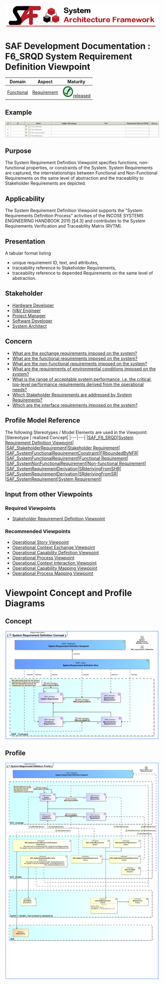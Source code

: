 ![System Architecture Framework](../../diagrams/Banner_SAF.png)
# SAF Development Documentation : **F6_SRQD** System Requirement Definition Viewpoint
|**Domain**|**Aspect**|**Maturity**|
| --- | --- | --- |
|[Functional](../../domains.md#Domain-Functional)|[Requirement](../../aspects.md#Aspect-Requirement)|![Released](../../diagrams/Symbol_confirmed.png )[released](../../using-saf/maturity.md#released)|
## Example
![System-Requirement-Definition-Viewpoint-primary-example.svg](../../diagrams/vp-examples/System-Requirement-Definition-Viewpoint-primary-example.svg)
## Purpose
The System Requirement Definition Viewpoint specifies functions, non-functional properties, or constraints of the System. System Requirements are captured, the interrelationships between Functional and Non-Functional Requirements on the same level of abstraction and the traceability to Stakeholder Requirements are depicted.
## Applicability
The System Requirement Definition Viewpoint supports the "System Requirements Definition Process" activities of the INCOSE SYSTEMS ENGINEERING HANDBOOK 2015 [§4.3] and contributes to the System Requirements Verification and Traceability Matrix (RVTM).
## Presentation
A tabular format listing
* unique requirement ID, text, and attributes,
* traceability reference to Stakeholder Requirements,
* traceability reference to depended Requirements on the same level of abstraction.

## Stakeholder
* [Hardware Developer](../../stakeholders.md#Hardware-Developer)
* [IV&V Engineer](../../stakeholders.md#IV&V-Engineer)
* [Project Manager](../../stakeholders.md#Project-Manager)
* [Software Developer](../../stakeholders.md#Software-Developer)
* [System Architect](../../stakeholders.md#System-Architect)
## Concern
* [What are the exchange requirements imposed on the system?](../../concerns.md#_2021x_2_8710274_1674576758978_464279_23425)
* [What are the functional requirements imposed on the system?](../../concerns.md#_2021x_2_8710274_1674576758860_195868_23350)
* [What are the non-functional requirements imposed on the system?](../../concerns.md#_2021x_2_8710274_1674576758640_180559_23118)
* [What are the requirements of environmental conditions imposed on the system?](../../concerns.md#_2021x_2_8710274_1674576758798_122991_23285)
* [What is the range of acceptable system performance, i.e. the critical, top-level performance requirements derived from the operational needs?](../../concerns.md#_2021x_2_8710274_1674576759042_480392_23467)
* [Which Stakeholder Requirements are addressed by System Requirements?](../../concerns.md#_2021x_2_8710274_1674576758563_692887_23057)
* [Which are the interface requirements imposed on the system?](../../concerns.md#_2021x_2_8710274_1674576758778_979635_23258)
## Profile Model Reference
The following Stereotypes / Model Elements are used in the Viewpoint:
|Stereotype | realized Concept|
|---|---|
|[SAF_F6_SRQD](../../stereotypes.md#SAF_F6_SRQD)|[System Requirement Definition Viewpoint](../concept/concepts.md#System-Requirement-Definition-Viewpoint)|
|[SAF_StakeholderRequirement](../../stereotypes.md#SAF_StakeholderRequirement)|[Stakeholder Requirement](../concept/concepts.md#Stakeholder-Requirement)|
|[SAF_SystemFunctionalRequirementConstraint](../../stereotypes.md#SAF_SystemFunctionalRequirementConstraint)|[FRboundedByNFR](../concept/concepts.md#FRboundedByNFR)|
|[SAF_SystemFunctionalRequirement](../../stereotypes.md#SAF_SystemFunctionalRequirement)|[Functional Requirement](../concept/concepts.md#Functional-Requirement)|
|[SAF_SystemNonFunctionalRequirement](../../stereotypes.md#SAF_SystemNonFunctionalRequirement)|[Non-functional Requirement](../concept/concepts.md#Non-functional-Requirement)|
|[SAF_SystemRequirementDerivation](../../stereotypes.md#SAF_SystemRequirementDerivation)|[SRderivingFromSHR](../concept/concepts.md#SRderivingFromSHR)|
|[SAF_SystemRequirementDerivation](../../stereotypes.md#SAF_SystemRequirementDerivation)|[SRderivingFromSR](../concept/concepts.md#SRderivingFromSR)|
|[SAF_SystemRequirement](../../stereotypes.md#SAF_SystemRequirement)|[System Requirement](../concept/concepts.md#System-Requirement)|
## Input from other Viewpoints
### Required Viewpoints
* [Stakeholder Requirement Definition Viewpoint](Stakeholder-Requirement-Definition-Viewpoint.md)
### Recommended Viewpoints
* [Operational Story Viewpoint](Operational-Story-Viewpoint.md)
* [Operational Context Exchange Viewpoint](Operational-Context-Exchange-Viewpoint.md)
* [Operational Capability Definition Viewpoint](Operational-Capability-Definition-Viewpoint.md)
* [Operational Process Viewpoint](Operational-Process-Viewpoint.md)
* [Operational Context Interaction Viewpoint](Operational-Context-Interaction-Viewpoint.md)
* [Operational Capability Mapping Viewpoint](Operational-Capability-Mapping-Viewpoint.md)
* [Operational Process Mapping Viewpoint](Operational-Process-Mapping-Viewpoint.md)
# Viewpoint Concept and Profile Diagrams
## Concept
![System Requirement Definition Concept](diagrams/System-Requirement-Definition-Concept.svg)
## Profile
![System Requirement Definition Profile](diagrams/System-Requirement-Definition-Profile.svg)
